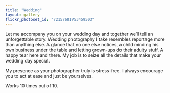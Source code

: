 ```yaml
---
title: "Wedding"
layout: gallery
flickr_photoset_id: "72157681753459503"
---
```

Let me accompany you on your wedding day and together we’ll tell an unforgettable story. 
Wedding photography I take resembles reportage more than anything else. 
A glance that no one else notices, a child minding his own business under the table and letting grown-ups do their adulty stuff. A happy tear here and there. My job is to seize all the details that make your wedding day special. 

My presence as your photographer truly is stress-free. I always encourage you to act at ease and just be yourselves. 

Works 10 times out of 10. 
